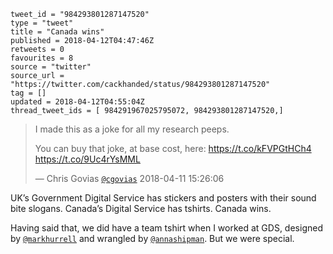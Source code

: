 ```
tweet_id = "984293801287147520"
type = "tweet"
title = "Canada wins"
published = 2018-04-12T04:47:46Z
retweets = 0
favourites = 8
source = "twitter"
source_url = "https://twitter.com/cackhanded/status/984293801287147520"
tag = []
updated = 2018-04-12T04:55:04Z
thread_tweet_ids = [ 984291967025795072, 984293801287147520,]
```

> I made this as a joke for all my research peeps. 
> 
> You can buy that joke, at base cost, here: https://t.co/kFVPGtHCh4 https://t.co/9Uc4rYsMML
> 
> — Chris Govias [`@cgovias`](https://twitter.com/cgovias/status/984090218591551488) 2018-04-11 15:26:06

UK’s Government Digital Service has stickers and posters with their sound bite slogans. Canada’s Digital Service has tshirts. Canada wins. 

Having said that, we did have a team tshirt when I worked at GDS, designed by [`@markhurrell`](https://twitter.com/markhurrell) and wrangled by [`@annashipman`](https://twitter.com/annashipman). But we were special.

<p class='image'><img src='http://mnf.m17s.net/2018/04/12/Dajp_ZDWsAAxJZZ.jpg' alt=''></p>

